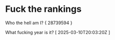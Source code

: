 # Fuck the rankings

Who the hell am I?
{ 28739594 }

What fucking year is it?
[ 2025-03-10T20:03:20Z ]

